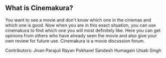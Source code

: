 ## What is Cinemakura?
You want to see a movie and don't know which one in the cinemas and which one is good. Now when you are in this exact situation, you can use cinemakura to find which one you will most definitely like. Here you can get opinions from others who have already seen the movie and also give your own review for future use. Cinemakura is a movie discussion forum.

Contributors:
Jivan Parajuli
Rayan Pokharel
Sandesh Humagain
Utsab Singh

